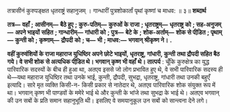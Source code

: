 तत्रासीनं कुरुपङ्क्षत धृतराष्ट्रं सहानुजम् । गान्धारीं पुत्रशोकार्तां पृथां कृष्णां च माधव: ॥ ३॥ **शब्दार्थ** 

**तत्र—** **वहाँ** **; आसीनम्—** **बैठे हुए** **; कुरु-पतिम्—** **कुरुओं के राजा** **; धृतराष्ट्रम्—** **धृतराष्ट्र को** **; सह-अनुजम्—** **अपने भाइयों** **सहित** **; गान्धारीम्—** **गांधारी को** **; पुत्र—** **बेटे के** **; शोक-अर्ताम्—** **शोक से पीडि़त** **; पृथाम्—** **कुन्ती को** **; कृष्णाम्—** **द्रौपदी** **को** **; च—** **भी** **; माधव:—** **भगवान् श्रीकृष्ण ने।** **.** 

**वहीं कुरुवंशियों के राजा महाराज युधिष्ठिर अपने छोटे भाइयों, धृतराष्ट्र, गांधारी, कुन्ती** **तथा द्रौपदी सहित बैठ गये। वे सभी शोक से अत्यधिक पीडि़त थे। भगवान् कृष्ण भी वहाँ** **थे।** **तात्पर्य** : चूँकि कुरुक्षेत्र का युद्ध पारिवारिक सदस्यों के बीच ही हुआ था, अतएव इससे जो लोग प्रभावित हुए थे, वे सभी पारिवारिक सदस्य ही थे—यथा महाराज युधिष्ठिर तथा उनके भाई, कुन्ती, द्रौपदी, सुभद्रा, धृतराष्ट्र, गांधारी तथा उनकी बहुएँ इत्यादि। सारे मृत व्यक्ति किसी-न- किसी प्रकार से नातेदार थे, अतएव पारिवारिक शोक संयुक्त रूप में था। भगवान् कृष्ण भी पाण्डवों के ममेरे भाई थे और कुन्ती के भांजे तथा सुभद्रा के भाई थे। अतएव भगवान् की उन सबों के प्रति समान सहानुभूति थी। इसलिए वे समयानुकूल उन सबों को सान्त्वना देने लगे। 